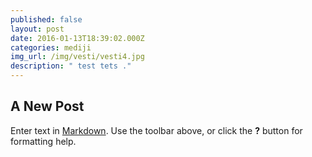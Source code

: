 ```yaml
---
published: false
layout: post
date: 2016-01-13T18:39:02.000Z
categories: mediji
img_url: /img/vesti/vesti4.jpg
description: " test tets ."
---
```


## A New Post

Enter text in [Markdown](http://daringfireball.net/projects/markdown/). Use the toolbar above, or click the **?** button for formatting help.
